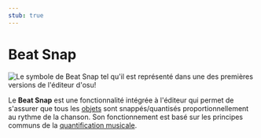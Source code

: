 ```yaml
---
stub: true
---
```


# Beat Snap

![](img/beat_snap.png "Le symbole de Beat Snap tel qu'il est représenté dans une des premières versions de l'éditeur d'osu!")

Le **Beat Snap** est une fonctionnalité intégrée à l'éditeur qui permet de s'assurer que tous les [objets](/wiki/Hit_object) sont snappés/quantisés proportionnellement au rythme de la chanson. Son fonctionnement est basé sur les principes communs de la [quantification musicale](https://en.wikipedia.org/wiki/Quantization_(music)).
